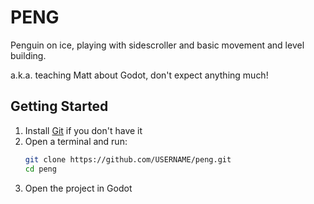 # PENG

Penguin on ice, playing with sidescroller and basic movement and level building.

a.k.a. teaching Matt about Godot, don't expect anything much!

## Getting Started

1. Install [Git](https://git-scm.com/) if you don't have it
2. Open a terminal and run:
   ```bash
   git clone https://github.com/USERNAME/peng.git
   cd peng
   ```
3. Open the project in Godot
